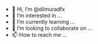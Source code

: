 - 👋 Hi, I’m @dilmuradfx
- 👀 I’m interested in ...
- 🌱 I’m currently learning ...
- 💞️ I’m looking to collaborate on ...
- 📫 How to reach me ...

<!---
dilmuradfx/dilmuradfx is a ✨ special ✨ repository because its `README.md` (this file) appears on your GitHub profile.
You can click the Preview link to take a look at your changes.
--->
